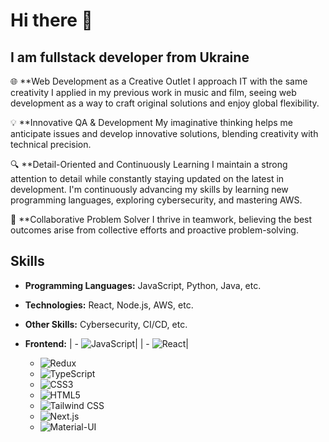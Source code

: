 # Hi there 👋

## I am fullstack developer from Ukraine

🌐 **Web Development as a Creative Outlet
I approach IT with the same creativity I applied in my previous work in music and film, seeing web development as a way to craft original solutions and enjoy global flexibility.

💡 **Innovative QA & Development
My imaginative thinking helps me anticipate issues and develop innovative solutions, blending creativity with technical precision.

🔍 **Detail-Oriented and Continuously Learning
I maintain a strong attention to detail while constantly staying updated on the latest in development. I'm continuously advancing my skills by learning new programming languages, exploring cybersecurity, and mastering AWS.

🤝 **Collaborative Problem Solver
I thrive in teamwork, believing the best outcomes arise from collective efforts and proactive problem-solving.

## Skills
- **Programming Languages:** JavaScript, Python, Java, etc.
- **Technologies:** React, Node.js, AWS, etc.
- **Other Skills:** Cybersecurity, CI/CD, etc.

- **Frontend:**
  | - ![JavaScript](https://img.shields.io/badge/JavaScript-F7DF1C?style=for-the-badge&logo=javascript&logoColor=white)|
  | - ![React](https://img.shields.io/badge/React-61DAFB?style=for-the-badge&logo=react&logoColor=black)|
  - ![Redux](https://img.shields.io/badge/Redux-764ABC?style=for-the-badge&logo=redux&logoColor=white)
  - ![TypeScript](https://img.shields.io/badge/TypeScript-3178C6?style=for-the-badge&logo=typescript&logoColor=white)
  - ![CSS3](https://img.shields.io/badge/CSS3-1572B6?style=for-the-badge&logo=css3&logoColor=white)
  - ![HTML5](https://img.shields.io/badge/HTML5-E34F26?style=for-the-badge&logo=html5&logoColor=white)
  - ![Tailwind CSS](https://img.shields.io/badge/Tailwind%20CSS-38B2AC?style=for-the-badge&logo=tailwind-css&logoColor=white)
  - ![Next.js](https://img.shields.io/badge/Next.js-000000?style=for-the-badge&logo=next.js&logoColor=white)
  - ![Material-UI](https://img.shields.io/badge/Material--UI-0081CB?style=for-the-badge&logo=mui&logoColor=white)



<!--
**DaryPet/DaryPet** is a ✨ _special_ ✨ repository because its `README.md` (this file) appears on your GitHub profile.

Here are some ideas to get you started:

- 🔭 I’m currently working on ...
- 🌱 I’m currently learning ...
- 👯 I’m looking to collaborate on ...
- 🤔 I’m looking for help with ...
- 💬 Ask me about ...
- 📫 How to reach me: ...
- 😄 Pronouns: ...
- ⚡ Fun fact: ...
-->

